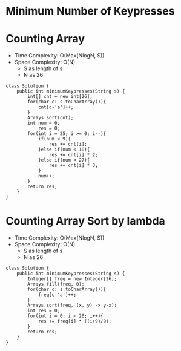 # Minimum Number of Keypresses

# Counting Array

- Time Complexity: O(Max(NlogN, S))
- Space Complexity: O(N)
  - S as length of s
  - N as 26

```
class Solution {
    public int minimumKeypresses(String s) {
        int[] cnt = new int[26];
        for(char c: s.toCharArray()){
            cnt[c-'a']++;
        }
        Arrays.sort(cnt);
        int num = 0,
            res = 0;
        for(int i = 25; i >= 0; i--){
            if(num < 9){
                res += cnt[i];
            }else if(num < 18){
                res += cnt[i] * 2;
            }else if(num < 27){
                res += cnt[i] * 3;
            }
            num++;
        }
        return res;
    }
}
```

# Counting Array Sort by lambda

- Time Complexity: O(Max(NlogN, S))
- Space Complexity: O(N)
  - S as length of s
  - N as 26

```
class Solution {
    public int minimumKeypresses(String s) {
        Integer[] freq = new Integer[26];
        Arrays.fill(freq, 0);
        for(char c: s.toCharArray()){
            freq[c-'a']++;
        }
        Arrays.sort(freq, (x, y) -> y-x);
        int res = 0;
        for(int i = 0; i < 26; i++){
            res += freq[i] * ((i+9)/9);
        }
        return res;
    }
}
```
